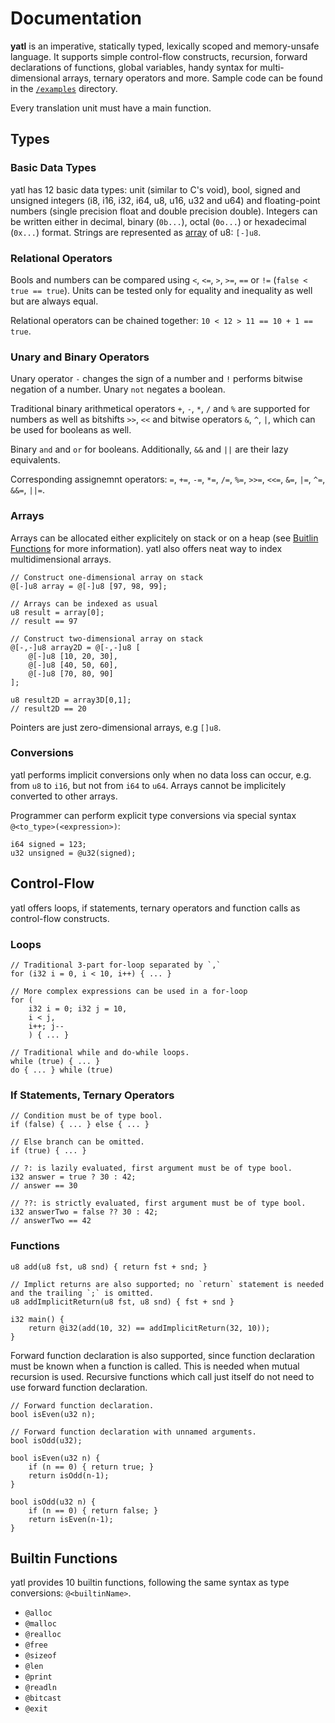 # Documentation

**yatl** is an imperative, statically typed, lexically scoped and memory-unsafe language.
It supports simple control-flow constructs, recursion, forward declarations of functions,
global variables, handy syntax for multi-dimensional arrays, ternary operators and more.
Sample code can be found in the [`/examples`](/examples) directory.

Every translation unit must have a main function.

## Types

### Basic Data Types

yatl has 12 basic data types: unit (similar to C's void), bool, signed and unsigned integers
(i8, i16, i32, i64, u8, u16, u32 and u64) and floating-point numbers (single precision
float and double precision double). Integers can be written either in decimal, binary (`0b...`),
octal (`0o...`) or hexadecimal (`0x...`) format. Strings are represented as [array](#arrays) of u8: `[-]u8`.

### Relational Operators

Bools and numbers can be compared using `<`, `<=`, `>`, `>=`, `==` or `!=` (`false < true == true`).
Units can be tested only for equality and inequality as well but are always equal.

Relational operators can be chained together: `10 < 12 > 11 == 10 + 1 == true`.

### Unary and Binary Operators

Unary operator `-` changes the sign of a number and `!` performs bitwise negation of a number.
Unary `not` negates a boolean.

Traditional binary arithmetical operators `+`, `-`, `*`, `/` and `%` are supported for numbers as well as
bitshifts `>>`, `<<` and bitwise operators `&`, `^`, `|`, which can be used for booleans as well.

Binary `and` and `or` for booleans. Additionally, `&&` and `||` are their lazy equivalents.

Corresponding assignemnt operators: `=`, `+=`, `-=`, `*=`, `/=`, `%=`, `>>=`, `<<=`, `&=`, `|=`, `^=`, `&&=`, `||=`.

### Arrays

Arrays can be allocated either explicitely on stack or on a heap
(see [Buitlin Functions](#builtin-functions) for more information).
yatl also offers neat way to index multidimensional arrays.

```
// Construct one-dimensional array on stack
@[-]u8 array = @[-]u8 [97, 98, 99];

// Arrays can be indexed as usual
u8 result = array[0];
// result == 97

// Construct two-dimensional array on stack
@[-,-]u8 array2D = @[-,-]u8 [
    @[-]u8 [10, 20, 30],
    @[-]u8 [40, 50, 60],
    @[-]u8 [70, 80, 90]
];

u8 result2D = array3D[0,1];
// result2D == 20
```

Pointers are just zero-dimensional arrays, e.g `[]u8`.

### Conversions

yatl performs implicit conversions only when no data loss can occur, e.g. from `u8` to `i16`,
but not from `i64` to `u64`. Arrays cannot be implicitely converted to other arrays.

Programmer can perform explicit type conversions via special syntax `@<to_type>(<expression>)`:

```
i64 signed = 123;
u32 unsigned = @u32(signed);
```

## Control-Flow

yatl offers loops, if statements, ternary operators and function calls as control-flow constructs.

### Loops

```
// Traditional 3-part for-loop separated by `,`
for (i32 i = 0, i < 10, i++) { ... }

// More complex expressions can be used in a for-loop
for (
    i32 i = 0; i32 j = 10,
    i < j,
    i++; j--
    ) { ... }

// Traditional while and do-while loops.
while (true) { ... }
do { ... } while (true)
```

### If Statements, Ternary Operators

```
// Condition must be of type bool.
if (false) { ... } else { ... }

// Else branch can be omitted.
if (true) { ... }
```

```
// ?: is lazily evaluated, first argument must be of type bool.
i32 answer = true ? 30 : 42;
// answer == 30

// ??: is strictly evaluated, first argument must be of type bool.
i32 answerTwo = false ?? 30 : 42;
// answerTwo == 42
```

### Functions

```
u8 add(u8 fst, u8 snd) { return fst + snd; }

// Implict returns are also supported; no `return` statement is needed and the trailing `;` is omitted.
u8 addImplicitReturn(u8 fst, u8 snd) { fst + snd }

i32 main() {
    return @i32(add(10, 32) == addImplicitReturn(32, 10));
}
```

Forward function declaration is also supported, since function declaration must be known when
a function is called. This is needed when mutual recursion is used. Recursive functions which
call just itself do not need to use forward function declaration.

```
// Forward function declaration.
bool isEven(u32 n);

// Forward function declaration with unnamed arguments.
bool isOdd(u32);

bool isEven(u32 n) {
    if (n == 0) { return true; }
    return isOdd(n-1);
}

bool isOdd(u32 n) {
    if (n == 0) { return false; }
    return isEven(n-1);
}
```

## Builtin Functions

yatl provides 10 builtin functions, following the same syntax as type conversions: `@<builtinName>`.

- `@alloc`
- `@malloc`
- `@realloc`
- `@free`
- `@sizeof`
- `@len`
- `@print`
- `@readln`
- `@bitcast`
- `@exit`
